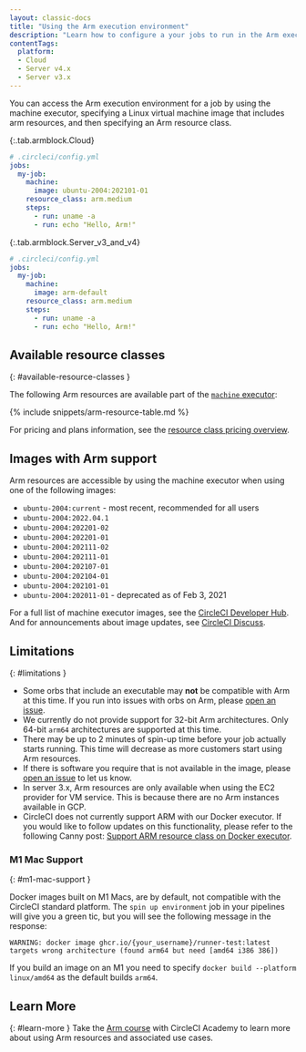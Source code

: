 ```yaml
---
layout: classic-docs
title: "Using the Arm execution environment"
description: "Learn how to configure a your jobs to run in the Arm execution environment."
contentTags:
  platform:
  - Cloud
  - Server v4.x
  - Server v3.x
---
```


You can access the Arm execution environment for a job by using the machine executor, specifying a Linux virtual machine image that includes arm resources, and then specifying an Arm resource class.

{:.tab.armblock.Cloud}
```yaml
# .circleci/config.yml
jobs:
  my-job:
    machine:
      image: ubuntu-2004:202101-01
    resource_class: arm.medium
    steps:
      - run: uname -a
      - run: echo "Hello, Arm!"
```

{:.tab.armblock.Server_v3_and_v4}
```yaml
# .circleci/config.yml
jobs:
  my-job:
    machine:
      image: arm-default
    resource_class: arm.medium
    steps:
      - run: uname -a
      - run: echo "Hello, Arm!"
```

## Available resource classes
{: #available-resource-classes }

The following Arm resources are available part of the [`machine` executor]({{site.baseurl}}/configuration-reference/#machine-executor-linux):

{% include snippets/arm-resource-table.md %}

For pricing and plans information, see the [resource class pricing overview](https://circleci.com/product/features/resource-classes/).

## Images with Arm support

Arm resources are accessible by using the machine executor when using one of the following images:

* `ubuntu-2004:current` - most recent, recommended for all users
* `ubuntu-2004:2022.04.1`
* `ubuntu-2004:202201-02`
* `ubuntu-2004:202201-01`
* `ubuntu-2004:202111-02`
* `ubuntu-2004:202111-01`
* `ubuntu-2004:202107-01`
* `ubuntu-2004:202104-01`
* `ubuntu-2004:202101-01`
* `ubuntu-2004:202011-01` - deprecated as of Feb 3, 2021

For a full list of machine executor images, see the [CircleCI Developer Hub](https://circleci.com/developer/images?imageType=machine). And for announcements about image updates, see [CircleCI Discuss](https://discuss.circleci.com/c/ecosystem/circleci-images/64).

## Limitations
{: #limitations }

* Some orbs that include an executable may **not** be compatible with Arm at
  this time. If you run into issues with orbs on Arm, please [open an
  issue](https://github.com/CircleCI-Public/arm-preview-docs/issues).
* We currently do not provide support for 32-bit Arm architectures. Only 64-bit
  `arm64` architectures are supported at this time.
* There may be up to 2 minutes of spin-up time before your job actually starts
  running. This time will decrease as more customers start using Arm resources.
* If there is software you require that is not available in the image, please
  [open an issue](https://github.com/CircleCI-Public/arm-preview-docs/issues) to
  let us know.
* In server 3.x, Arm resources are only available when using the EC2 provider
  for VM service. This is because there are no Arm instances available in GCP.
* CircleCI does not currently support ARM with our Docker executor. If you would like to follow updates on this functionality, please refer to the following Canny post: [Support ARM resource class on Docker executor](https://circleci.canny.io/cloud-feature-requests/p/support-arm-resource-class-on-docker-executor).

### M1 Mac Support
{: #m1-mac-support }

Docker images built on M1 Macs, are by default, not compatible with the CircleCI standard platform. The `spin up environment` job in your pipelines will give you a green tic, but you will see the following message in the response:

```shell
WARNING: docker image ghcr.io/{your_username}/runner-test:latest targets wrong architecture (found arm64 but need [amd64 i386 386])
```

If you build an image on an M1 you need to specify `docker build --platform linux/amd64` as the default builds `arm64`.


## Learn More
{: #learn-more }
Take the [Arm course](https://academy.circleci.com/arm-course?access_code=public-2021) with CircleCI Academy to learn more about using Arm resources and associated use cases.

